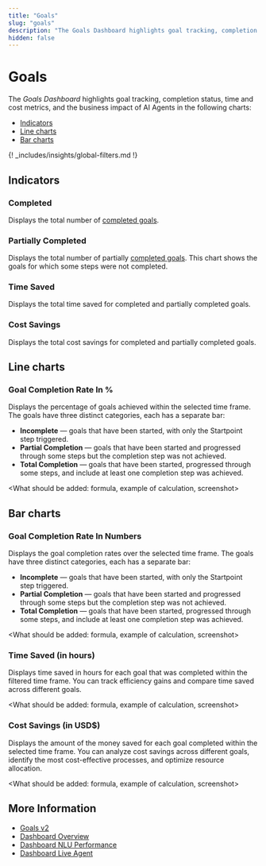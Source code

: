 ```yaml
---
title: "Goals"
slug: "goals"
description: "The Goals Dashboard highlights goal tracking, completion status, time and cost metrics, and the business impact of AI Agents."
hidden: false
---
```


# Goals

The _Goals Dashboard_ highlights goal tracking, completion status, time and cost metrics, and the business impact of AI Agents in the following charts:

- [Indicators](#indicators)
- [Line charts](#line-charts)
- [Bar charts](#bar-charts)

{! _includes/insights/global-filters.md !}

<should be a screenshot of this dashboard>

## Indicators

### Completed

Displays the total number of [completed goals](../../ai/build/node-reference/analytics/track-goal-process.md).

### Partially Completed

Displays the total number of partially [completed goals](../../ai/build/node-reference/analytics/track-goal-process.md).
This chart shows the goals for which some steps were not completed.

### Time Saved

Displays the total time saved for completed and partially completed goals.

### Cost Savings

Displays the total cost savings for completed and partially completed goals.

## Line charts

### Goal Completion Rate In %

Displays the percentage of goals achieved within the selected time frame.
The goals have three distinct categories, each has a separate bar:

- **Incomplete** — goals that have been started, with only the Startpoint step triggered.
- **Partial Completion** — goals that have been started and progressed through some steps but the completion step was not achieved.
- **Total Completion** — goals that have been started, progressed through some steps, and include at least one completion step was achieved.

<What should be added: formula, example of calculation, screenshot>

## Bar charts

### Goal Completion Rate In Numbers

Displays the goal completion rates over the selected time frame.
The goals have three distinct categories, each has a separate bar:

- **Incomplete** — goals that have been started, with only the Startpoint step triggered.
- **Partial Completion** — goals that have been started and progressed through some steps but the completion step was not achieved.
- **Total Completion** — goals that have been started, progressed through some steps, and include at least one completion step was achieved.

<What should be added: formula, example of calculation, screenshot>

### Time Saved (in hours)

Displays time saved in hours for each goal that was completed within the filtered time frame.
You can track efficiency gains and compare time saved across different goals.

<What should be added: formula, example of calculation, screenshot>

### Cost Savings (in USD$)

Displays the amount of the money saved for each goal completed within the selected time frame.
You can analyze cost savings across different goals, identify the most cost-effective processes, and optimize resource allocation.

<What should be added: formula, example of calculation, screenshot>


## More Information

- [Goals v2](../../ai/analyze/goals/v2.md)
- [Dashboard Overview](overview.md)
- [Dashboard NLU Performance](nlu-performance.md)
- [Dashboard Live Agent](live-agent.md)
